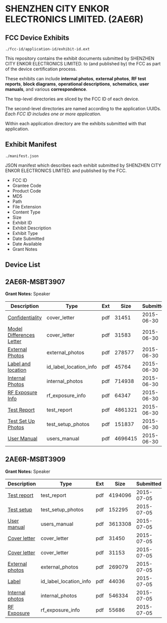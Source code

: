 # SHENZHEN CITY ENKOR ELECTRONICS LIMITED. (2AE6R)
## FCC Device Exhibits

```
./fcc-id/application-id/exhibit-id.ext
```

This repository contains the exhibit documents submitted by SHENZHEN CITY ENKOR ELECTRONICS LIMITED. to (and published by) the FCC as part of the device certification process.

These exhibits can include **internal photos**, **external photos**, **RF test reports**, **block diagrams**, **operational descriptions**, **schematics**, **user manuals**, and various **correspondence**.

The top-level directories are sliced by the FCC ID of each device.

The second-level directories are named according to the application UUIDs. *Each FCC ID includes one or more application.*

Within each application directory are the exhibits submitted with that application. 

## Exhibit Manifest

```
./manifest.json
```

JSON manifest which describes each exhibit submitted by SHENZHEN CITY ENKOR ELECTRONICS LIMITED. and published by the FCC.

- FCC ID
- Grantee Code
- Product Code
- MD5
- Path
- File Extension
- Content Type
- Size
- Exhibit ID
- Exhibit Description
- Exhibit Type
- Date Submitted
- Date Available
- Grant Notes

## Device List
## 2AE6R-MSBT3907
**Grant Notes:** Speaker

| Description | Type | Ext | Size | Submitted | Available |
| ----------- | ---- | --- | ---- | --------- | --------- |
| [Confidentiality](2AE6R-MSBT3907/9d9cbb2e9b872cdfdb08fc350fa90796/2662809.pdf) | cover_letter | pdf | 31451 | 2015-06-30 | 2015-07-05 |
| [Model Differences Letter](2AE6R-MSBT3907/9d9cbb2e9b872cdfdb08fc350fa90796/2662810.pdf) | cover_letter | pdf | 31583 | 2015-06-30 | 2015-07-05 |
| [External Photos](2AE6R-MSBT3907/9d9cbb2e9b872cdfdb08fc350fa90796/2662811.pdf) | external_photos | pdf | 278577 | 2015-06-30 | 2015-07-05 |
| [Label and location](2AE6R-MSBT3907/9d9cbb2e9b872cdfdb08fc350fa90796/2662813.pdf) | id_label_location_info | pdf | 45764 | 2015-06-30 | 2015-07-05 |
| [Internal Photos](2AE6R-MSBT3907/9d9cbb2e9b872cdfdb08fc350fa90796/2662812.pdf) | internal_photos | pdf | 714938 | 2015-06-30 | 2015-07-05 |
| [RF Exposure Info](2AE6R-MSBT3907/9d9cbb2e9b872cdfdb08fc350fa90796/2662818.pdf) | rf_exposure_info | pdf | 64347 | 2015-06-30 | 2015-07-05 |
| [Test Report](2AE6R-MSBT3907/9d9cbb2e9b872cdfdb08fc350fa90796/2662817.pdf) | test_report | pdf | 4861321 | 2015-06-30 | 2015-07-05 |
| [Test Set Up Photos](2AE6R-MSBT3907/9d9cbb2e9b872cdfdb08fc350fa90796/2662816.pdf) | test_setup_photos | pdf | 151837 | 2015-06-30 | 2015-07-05 |
| [User Manual](2AE6R-MSBT3907/9d9cbb2e9b872cdfdb08fc350fa90796/2662819.pdf) | users_manual | pdf | 4696415 | 2015-06-30 | 2015-07-05 |
## 2AE6R-MSBT3909
**Grant Notes:** Speaker

| Description | Type | Ext | Size | Submitted | Available |
| ----------- | ---- | --- | ---- | --------- | --------- |
| [Test report](2AE6R-MSBT3909/516fa94c1534246d8f51bea15cd70cda/2666318.pdf) | test_report | pdf | 4194096 | 2015-07-05 | 2015-07-05 |
| [Test setup](2AE6R-MSBT3909/516fa94c1534246d8f51bea15cd70cda/2666319.pdf) | test_setup_photos | pdf | 152295 | 2015-07-05 | 2015-07-05 |
| [User manual](2AE6R-MSBT3909/516fa94c1534246d8f51bea15cd70cda/2666320.pdf) | users_manual | pdf | 3613308 | 2015-07-05 | 2015-07-05 |
| [Cover letter](2AE6R-MSBT3909/516fa94c1534246d8f51bea15cd70cda/2666310.pdf) | cover_letter | pdf | 31450 | 2015-07-05 | 2015-07-05 |
| [Cover letter](2AE6R-MSBT3909/516fa94c1534246d8f51bea15cd70cda/2666311.pdf) | cover_letter | pdf | 31153 | 2015-07-05 | 2015-07-05 |
| [External photos](2AE6R-MSBT3909/516fa94c1534246d8f51bea15cd70cda/2666312.pdf) | external_photos | pdf | 269079 | 2015-07-05 | 2015-07-05 |
| [Label](2AE6R-MSBT3909/516fa94c1534246d8f51bea15cd70cda/2666313.pdf) | id_label_location_info | pdf | 44036 | 2015-07-05 | 2015-07-05 |
| [Internal photos](2AE6R-MSBT3909/516fa94c1534246d8f51bea15cd70cda/2666314.pdf) | internal_photos | pdf | 546334 | 2015-07-05 | 2015-07-05 |
| [RF Exposure](2AE6R-MSBT3909/516fa94c1534246d8f51bea15cd70cda/2666316.pdf) | rf_exposure_info | pdf | 55686 | 2015-07-05 | 2015-07-05 |
